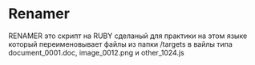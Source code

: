 # Renamer
RENAMER это скрипт на RUBY сделаный для практики на этом языке который переименовывает файлы из папки /targets в вайлы типа document_0001.doc, image_0012.png и other_1024.js 
